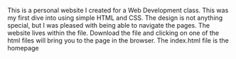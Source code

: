 This is a personal website I created for a Web Development class. This was my first dive into using simple HTML and CSS. The design is not anything special, but I was pleased with being able to navigate the pages. The website lives within the file. Download the file and clicking on one of the html files will bring you to the page in the browser. The index.html file is the homepage 
